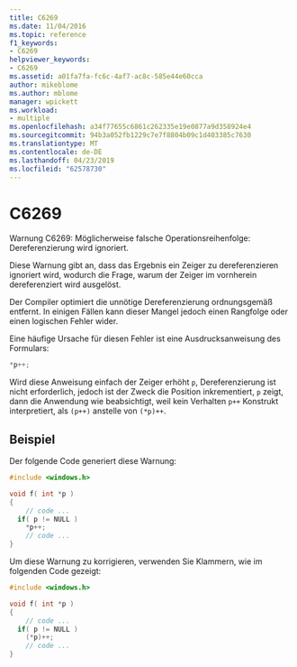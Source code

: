 ```yaml
---
title: C6269
ms.date: 11/04/2016
ms.topic: reference
f1_keywords:
- C6269
helpviewer_keywords:
- C6269
ms.assetid: a01fa7fa-fc6c-4af7-ac8c-585e44e60cca
author: mikeblome
ms.author: mblome
manager: wpickett
ms.workload:
- multiple
ms.openlocfilehash: a34f77655c6861c262335e19e0877a9d358924e4
ms.sourcegitcommit: 94b3a052fb1229c7e7f8804b09c1d403385c7630
ms.translationtype: MT
ms.contentlocale: de-DE
ms.lasthandoff: 04/23/2019
ms.locfileid: "62578730"
---
```

# <a name="c6269"></a>C6269

Warnung C6269: Möglicherweise falsche Operationsreihenfolge: Dereferenzierung wird ignoriert.

Diese Warnung gibt an, dass das Ergebnis ein Zeiger zu dereferenzieren ignoriert wird, wodurch die Frage, warum der Zeiger im vornherein dereferenziert wird ausgelöst.

Der Compiler optimiert die unnötige Dereferenzierung ordnungsgemäß entfernt. In einigen Fällen kann dieser Mangel jedoch einen Rangfolge oder einen logischen Fehler wider.

Eine häufige Ursache für diesen Fehler ist eine Ausdrucksanweisung des Formulars:

```cpp
*p++;
```

Wird diese Anweisung einfach der Zeiger erhöht `p`, Dereferenzierung ist nicht erforderlich, jedoch ist der Zweck die Position inkrementiert, `p` zeigt, dann die Anwendung wie beabsichtigt, weil kein Verhalten `p++` Konstrukt interpretiert, als `(p++)` anstelle von `(*p)++`.

## <a name="example"></a>Beispiel

Der folgende Code generiert diese Warnung:

```cpp
#include <windows.h>

void f( int *p )
{
    // code ...
  if( p != NULL )
    *p++;
    // code ...
}
```

Um diese Warnung zu korrigieren, verwenden Sie Klammern, wie im folgenden Code gezeigt:

```cpp
#include <windows.h>

void f( int *p )
{
    // code ...
  if( p != NULL )
    (*p)++;
    // code ...
}
```